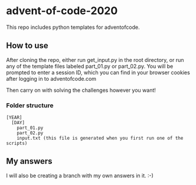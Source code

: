 # advent-of-code-2020
This repo includes python templates for adventofcode.

## How to use
After cloning the repo, either run get_input.py in the root directory, or run any of the template files
labeled part_01.py or part_02.py. 
You will be prompted to enter a session ID, which you can find in your browser cookies after logging
in to adventofcode.com

Then carry on with solving the challenges however you want!

### Folder structure
    [YEAR]
      [DAY]
        part_01.py
        part_02.py
        input.txt (this file is generated when you first run one of the scripts)


## My answers
I will also be creating a branch with my own answers in it. :-)

